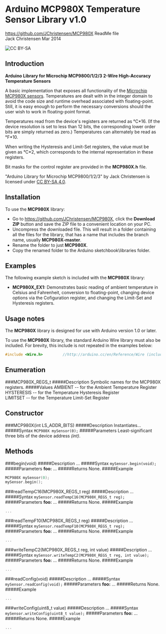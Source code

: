 # Arduino MCP980X Temperature Sensor Library v1.0 #
https://github.com/JChristensen/MCP980X
ReadMe file  
Jack Christensen Mar 2014

![CC BY-SA](http://mirrors.creativecommons.org/presskit/buttons/80x15/png/by-sa.png)

## Introduction ##
**Arduino Library for Microchip MCP9800/1/2/3 2-Wire High-Accuracy Temperature Sensors**

A basic implementation that exposes all functionality of the [Microchip MCP980X sensors](http://www.microchip.com/wwwproducts/Devices.aspx?dDocName=en020949). Temperatures are dealt with in the integer domain to avoid the code size and runtime overhead associated with floating-point. Still, it is easy enough to perform the necessary conversions should the user wish to work in floating-point format.

Temperatures read from the device's registers are returned as °C\*16. (If the device resolution is set to less than 12 bits, the corresponding lower order bits are simply returned as zero.) Temperatures can alternately be read as °F\*10.

When writing the Hysteresis and Limit-Set registers, the value must be given as °C*2, which corresponds to the internal representation in these registers.

Bit masks for the control register are provided in the **MCP980X.h** file.     

"Arduino Library for Microchip MCP9800/1/2/3" by Jack Christensen is licensed under [CC BY-SA 4.0](http://creativecommons.org/licenses/by-sa/4.0/).


## Installation ##
To use the **MCP980X** library:  
- Go to https://github.com/JChristensen/MCP980X, click the **Download ZIP** button and save the ZIP file to a convenient location on your PC.
- Uncompress the downloaded file.  This will result in a folder containing all the files for the library, that has a name that includes the branch name, usually **MCP980X-master**.
- Rename the folder to just **MCP980X**.
- Copy the renamed folder to the Arduino sketchbook\libraries folder.

## Examples ##
The following example sketch is included with the **MCP980X** library:
- **MCP980X_EX1:** Demonstrates basic reading of ambient temperature in Celsius and Fahrenheit, conversion to floating-point, changing device options via the Cofiguration register, and changing the Limit-Set and Hysteresis registers.

## Usage notes ##
The **MCP980X** library is designed for use with Arduino version 1.0 or later.

To use the **MCP980X** library, the standard Arduino Wire library must also be included.  For brevity, this include is not repeated in the examples below:
```c++
#include <Wire.h>         //http://arduino.cc/en/Reference/Wire (included with Arduino IDE)
```
## Enumeration ##

###MCP980X_REGS_t
#####Description
Symbolic names for the MCP980X registers.
#####Values
AMBIENT -- for the Ambient Temperature Register  
HYSTERESIS -- for the Temperature Hysteresis Register  
LIMITSET -- for the Temperature Limit-Set Register

## Constructor ##

###MCP980X(int LS_ADDR_BITS)
#####Description
Instantiates...
#####Syntax
`MCP980X mySensor(0);`
#####Parameters
Least-significant three bits of the device address *(int)*.

## Methods ##
###begin(void)
#####Description
...
#####Syntax
`mySensor.begin(void);`
#####Parameters
**foo:** ...
#####Returns
None.
#####Example
```c++
MCP980X mySensor(0);
mySensor.begin();
```
###readTempC16(MCP980X_REGS_t reg)
#####Description
...
#####Syntax
`mySensor.readTempC16(MCP980X_REGS_t reg);`
#####Parameters
**foo:** ...
#####Returns
None.
#####Example
```c++
...
```
###readTempF10(MCP980X_REGS_t reg)
#####Description
...
#####Syntax
`mySensor.readTempF10(MCP980X_REGS_t reg);`
#####Parameters
**foo:** ...
#####Returns
None.
#####Example
```c++
...
```
###writeTempC2(MCP980X_REGS_t reg, int value)
#####Description
...
#####Syntax
`mySensor.writeTempC2(MCP980X_REGS_t reg, int value);`
#####Parameters
**foo:** ...
#####Returns
None.
#####Example
```c++
...
```
###readConfig(void)
#####Description
...
#####Syntax
`mySensor.readConfig(void);`
#####Parameters
**foo:** ...
#####Returns
None.
#####Example
```c++
...
```
###writeConfig(uint8_t value)
#####Description
...
#####Syntax
`mySensor.writeConfig(uint8_t value);`
#####Parameters
**foo:** ...
#####Returns
None.
#####Example
```c++
...
```
